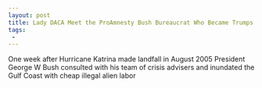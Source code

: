 ```yaml
---
layout: post
title: Lady DACA Meet the ProAmnesty Bush Bureaucrat Who Became Trumps Top Pick for DHS
tags:
 -
---
```

One week after Hurricane Katrina made landfall in August 2005 President George W Bush consulted with his team of crisis advisers and inundated the Gulf Coast with cheap illegal alien labor
